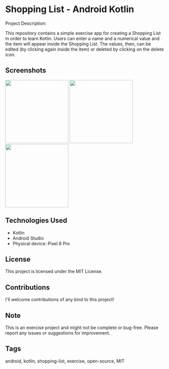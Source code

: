 # Shopping List - Android Kotlin

Project Description:

This repository contains a simple exercise app for creating a Shopping List in order to learn Kotlin. 
Users can enter a name and a numerical value and the item will appear inside the Shopping List. 
The values, then, can be edited (by clicking again inside the item) or deleted by clicking on the delete icon.

## Screenshots

<img src="https://github.com/simone-di-paolo/shopping-list/assets/24905857/63e21fe3-0999-4997-aa94-56f1167e226c" width="200px">
<img src="https://github.com/simone-di-paolo/shopping-list/assets/24905857/0b384f07-3644-4cf5-bd63-9365ee186533" width="200px">
<img src="https://github.com/simone-di-paolo/shopping-list/assets/24905857/2cff9f71-80c0-48ed-b6d8-c1fac999f306" width="200px">

## Technologies Used

- Kotlin
- Android Studio
- Physical device: Pixel 8 Pro
## License

This project is licensed under the MIT License.

## Contributions

I'll welcome contributions of any kind to this project!

## Note

This is an exercise project and might not be complete or bug-free.
Please report any issues or suggestions for improvement.
## Tags

android, kotlin, shopping-list, exercise, open-source, MIT
